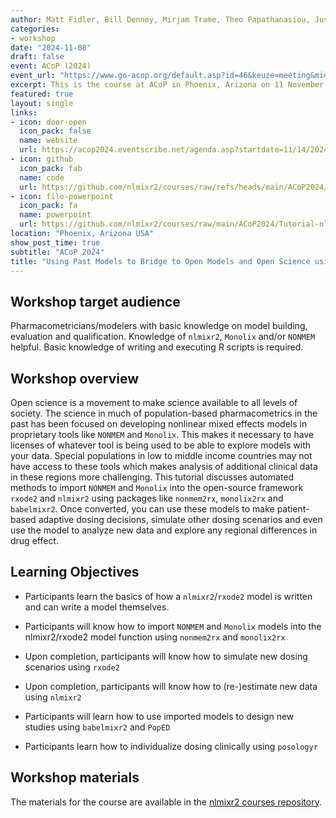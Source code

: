 ```yaml
---
author: Matt Fidler, Bill Denney, Mirjam Trame, Theo Papathanasiou, Justin Wilkins
categories:
- workshop
date: "2024-11-08"
draft: false
event: ACoP (2024)
event_url: "https://www.go-acop.org/default.asp?id=46&keuze=meeting&mid=21"
excerpt: This is the course at ACoP in Phoenix, Arizona on 11 November 2024.
featured: true
layout: single
links:
- icon: door-open
  icon_pack: false
  name: website
  url: https://acop2024.eventscribe.net/agenda.asp?startdate=11/14/2024&enddate=11/14/2024&BCFO=&pfp=BrowsebyDay&fa=&fb=&fc=&fd=
- icon: github
  icon_pack: fab
  name: code
  url: https://github.com/nlmixr2/courses/raw/refs/heads/main/ACoP2024/ACoP2024.zip
- icon: file-powerpoint
  icon_pack: fa
  name: powerpoint
  url: https://github.com/nlmixr2/courses/raw/main/ACoP2024/Tutorial-nlmixr2_ACoP15.pdf
location: "Phoenix, Arizona USA"
show_post_time: true
subtitle: "ACoP 2024"
title: "Using Past Models to Bridge to Open Models and Open Science using nlmixr2"
---
```


## Workshop target audience

Pharmacometricians/modelers with basic knowledge on model building,
evaluation and qualification. Knowledge of `nlmixr2`, `Monolix` and/or
`NONMEM` helpful. Basic knowledge of writing and executing R scripts
is required.

## Workshop overview

Open science is a movement to make science available to all levels of
society. The science in much of population-based pharmacometrics in
the past has been focused on developing nonlinear mixed effects models
in proprietary tools like `NONMEM` and `Monolix`. This makes it necessary
to have licenses of whatever tool is being used to be able to explore
models with your data. Special populations in low to middle income
countries may not have access to these tools which makes analysis of
additional clinical data in these regions more challenging. This
tutorial discusses automated methods to import `NONMEM` and `Monolix` into
the open-source framework `rxode2` and `nlmixr2` using packages like
`nonmem2rx`, `monolix2rx` and `babelmixr2`. Once converted, you can use
these models to make patient-based adaptive dosing decisions, simulate
other dosing scenarios and even use the model to analyze new data and
explore any regional differences in drug effect.

## Learning Objectives

- Participants learn the basics of how a `nlmixr2`/`rxode2` model is
  written and can write a model themselves.

- Participants will know how to import `NONMEM` and `Monolix` models into
  the nlmixr2/rxode2 model function using `nonmem2rx` and `monolix2rx`

- Upon completion, participants will know how to simulate new dosing
  scenarios using `rxode2`

- Upon completion, participants will know how to (re-)estimate new
  data using `nlmixr2`

- Participants will learn how to use imported models to design new
  studies using `babelmixr2` and `PopED`

- Participants learn how to individualize dosing clinically using
  `posologyr`

## Workshop materials

The materials for the course are available in the [nlmixr2 courses repository](https://github.com/nlmixr2/courses/blob/main/ACoP2024/).
